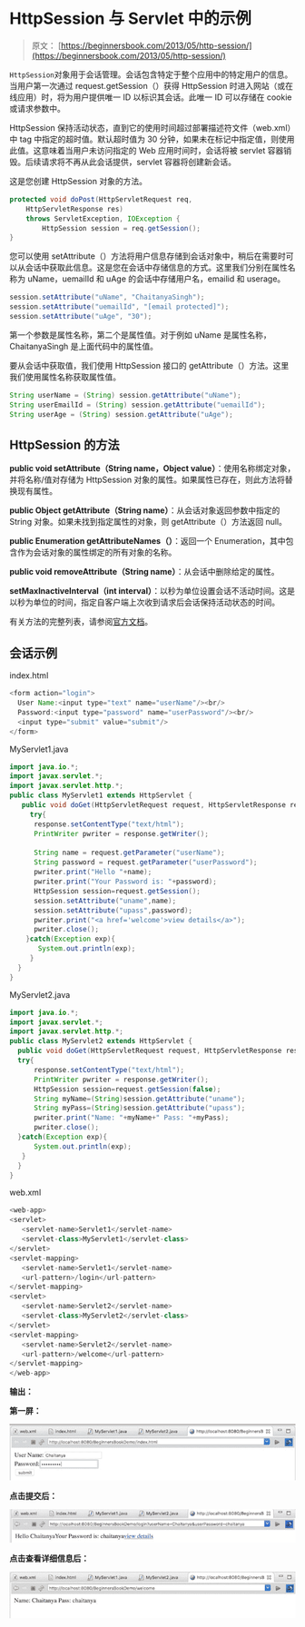 # HttpSession 与 Servlet 中的示例

> 原文： [https://beginnersbook.com/2013/05/http-session/](https://beginnersbook.com/2013/05/http-session/)

`HttpSession`对象用于会话管理。会话包含特定于整个应用中的特定用户的信息。当用户第一次通过 request.getSession（）获得 HttpSession 时进入网站（或在线应用）时，将为用户提供唯一 ID 以标识其会话。此唯一 ID 可以存储在 cookie 或请求参数中。

HttpSession 保持活动状态，直到它的使用时间超过部署描述符文件（web.xml）中 tag 中指定的超时值。默认超时值为 30 分钟，如果未在标记中指定值，则使用此值。这意味着当用户未访问指定的 Web 应用时间时，会话将被 servlet 容器销毁。后续请求将不再从此会话提供，servlet 容器将创建新会话。

这是您创建 HttpSession 对象的方法。

```java
protected void doPost(HttpServletRequest req,
    HttpServletResponse res)
    throws ServletException, IOException {
        HttpSession session = req.getSession();
}
```

您可以使用 setAttribute（）方法将用户信息存储到会话对象中，稍后在需要时可以从会话中获取此信息。这是您在会话中存储信息的方式。这里我们分别在属性名称为 uName，uemailId 和 uAge 的会话中存储用户名，emailid 和 userage。

```java
session.setAttribute("uName", "ChaitanyaSingh");
session.setAttribute("uemailId", "[email protected]");
session.setAttribute("uAge", "30");
```

第一个参数是属性名称，第二个是属性值。对于例如 uName 是属性名称，ChaitanyaSingh 是上面代码中的属性值。

要从会话中获取值，我们使用 HttpSession 接口的 getAttribute（）方法。这里我们使用属性名称获取属性值。

```java
String userName = (String) session.getAttribute("uName");
String userEmailId = (String) session.getAttribute("uemailId");
String userAge = (String) session.getAttribute("uAge");
```

## HttpSession 的方法

**public void setAttribute（String name，Object value）**：使用名称绑定对象，并将名称/值对存储为 HttpSession 对象的属性。如果属性已存在，则此方法将替换现有属性。

**public Object getAttribute（String name）**：从会话对象返回参数中指定的 String 对象。如果未找到指定属性的对象，则 getAttribute（）方法返回 null。

**public Enumeration getAttributeNames（）**：返回一个 Enumeration，其中包含作为会话对象的属性绑定的所有对象的名称。

**public void removeAttribute（String name）**：从会话中删除给定的属性。

**setMaxInactiveInterval（int interval）**：以秒为单位设置会话不活动时间。这是以秒为单位的时间，指定自客户端上次收到请求后会话保持活动状态的时间。

有关方法的完整列表，请参阅[官方文档](https://docs.oracle.com/javaee/7/api/javax/servlet/http/HttpSession.html)。

## 会话示例

index.html

```java
<form action="login">
  User Name:<input type="text" name="userName"/><br/>
  Password:<input type="password" name="userPassword"/><br/>
  <input type="submit" value="submit"/>
</form>
```

MyServlet1.java

```java
import java.io.*;
import javax.servlet.*;
import javax.servlet.http.*;
public class MyServlet1 extends HttpServlet {
   public void doGet(HttpServletRequest request, HttpServletResponse response){
     try{
      response.setContentType("text/html");
      PrintWriter pwriter = response.getWriter();

      String name = request.getParameter("userName");
      String password = request.getParameter("userPassword");
      pwriter.print("Hello "+name);
      pwriter.print("Your Password is: "+password);
      HttpSession session=request.getSession();
      session.setAttribute("uname",name);
      session.setAttribute("upass",password);
      pwriter.print("<a href='welcome'>view details</a>");
      pwriter.close();
    }catch(Exception exp){
       System.out.println(exp);
     }
  }
}
```

MyServlet2.java

```java
import java.io.*;
import javax.servlet.*;
import javax.servlet.http.*;
public class MyServlet2 extends HttpServlet {
  public void doGet(HttpServletRequest request, HttpServletResponse response){
  try{
      response.setContentType("text/html");
      PrintWriter pwriter = response.getWriter();
      HttpSession session=request.getSession(false);
      String myName=(String)session.getAttribute("uname");
      String myPass=(String)session.getAttribute("upass");
      pwriter.print("Name: "+myName+" Pass: "+myPass);
      pwriter.close();
  }catch(Exception exp){
      System.out.println(exp);
   }
  }
}
```

web.xml

```java
<web-app>
<servlet>
   <servlet-name>Servlet1</servlet-name>
   <servlet-class>MyServlet1</servlet-class>
</servlet>
<servlet-mapping>
   <servlet-name>Servlet1</servlet-name>
   <url-pattern>/login</url-pattern>
</servlet-mapping>
<servlet>
   <servlet-name>Servlet2</servlet-name>
   <servlet-class>MyServlet2</servlet-class>
</servlet>
<servlet-mapping>
   <servlet-name>Servlet2</servlet-name>
   <url-pattern>/welcome</url-pattern>
</servlet-mapping>
</web-app>
```

**输出：**

**第一屏：**

![](img/6cd6dfe925532e16af2cd98d1a4996b9.jpg)

**点击提交后：**

![](img/f8a4eedb90da9a25396787d36e53ee29.jpg)

**点击查看详细信息后：**

![](img/ce5119b54ca9b54f02b8d621d145480f.jpg)